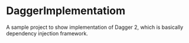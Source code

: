 # DaggerImplementatiom
A sample project to show implementation of Dagger 2, which is basically dependency injection framework. 
